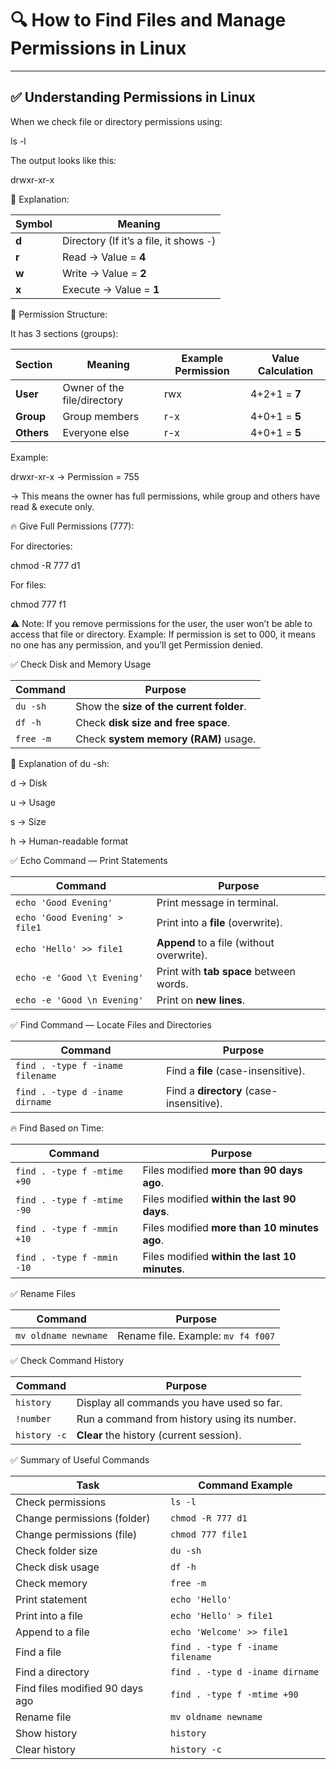 # 🔍 How to Find Files and Manage Permissions in Linux

---

## ✅ Understanding Permissions in Linux

When we check file or directory permissions using:

ls -l

The output looks like this:

drwxr-xr-x

🔸 Explanation:

| Symbol | Meaning                                  |
| ------ | ---------------------------------------- |
| **d**  | Directory (If it’s a file, it shows `-`) |
| **r**  | Read  → Value = **4**                    |
| **w**  | Write → Value = **2**                    |
| **x**  | Execute → Value = **1**                  |

🔸 Permission Structure:

It has 3 sections (groups):

| Section    | Meaning                     | Example Permission | Value Calculation |
| ---------- | --------------------------- | ------------------ | ----------------- |
| **User**   | Owner of the file/directory | rwx                | 4+2+1 = **7**     |
| **Group**  | Group members               | r-x                | 4+0+1 = **5**     |
| **Others** | Everyone else               | r-x                | 4+0+1 = **5**     |

Example:

drwxr-xr-x → Permission = 755

→ This means the owner has full permissions, while group and others have read & execute only.

🔥 Give Full Permissions (777):

For directories:

chmod -R 777 d1


For files:

chmod 777 f1

⚠️ Note:
If you remove permissions for the user, the user won’t be able to access that file or directory.
Example: If permission is set to 000, it means no one has any permission, and you’ll get Permission denied.

✅ Check Disk and Memory Usage

| Command   | Purpose                                  |
| --------- | ---------------------------------------- |
| `du -sh`  | Show the **size of the current folder**. |
| `df -h`   | Check **disk size and free space**.      |
| `free -m` | Check **system memory (RAM)** usage.     |

🔸 Explanation of du -sh:

d → Disk

u → Usage

s → Size

h → Human-readable format

✅ Echo Command — Print Statements

| Command                       | Purpose                                   |
| ----------------------------- | ----------------------------------------- |
| `echo 'Good Evening'`         | Print message in terminal.                |
| `echo 'Good Evening' > file1` | Print into a **file** (overwrite).        |
| `echo 'Hello' >> file1`       | **Append** to a file (without overwrite). |
| `echo -e 'Good \t Evening'`   | Print with **tab space** between words.   |
| `echo -e 'Good \n Evening'`   | Print on **new lines**.                   |

✅ Find Command — Locate Files and Directories

| Command                          | Purpose                                  |
| -------------------------------- | ---------------------------------------- |
| `find . -type f -iname filename` | Find a **file** (case-insensitive).      |
| `find . -type d -iname dirname`  | Find a **directory** (case-insensitive). |

🔥 Find Based on Time:

| Command                     | Purpose                                        |
| --------------------------- | ---------------------------------------------- |
| `find . -type f -mtime +90` | Files modified **more than 90 days ago**.      |
| `find . -type f -mtime -90` | Files modified **within the last 90 days**.    |
| `find . -type f -mmin +10`  | Files modified **more than 10 minutes ago**.   |
| `find . -type f -mmin -10`  | Files modified **within the last 10 minutes**. |

✅ Rename Files

| Command              | Purpose                            |
| -------------------- | ---------------------------------- |
| `mv oldname newname` | Rename file. Example: `mv f4 f007` |

✅ Check Command History

| Command      | Purpose                                      |
| ------------ | -------------------------------------------- |
| `history`    | Display all commands you have used so far.   |
| `!number`    | Run a command from history using its number. |
| `history -c` | **Clear** the history (current session).     |

✅ Summary of Useful Commands

| Task                            | Command Example                  |
| ------------------------------- | -------------------------------- |
| Check permissions               | `ls -l`                          |
| Change permissions (folder)     | `chmod -R 777 d1`                |
| Change permissions (file)       | `chmod 777 file1`                |
| Check folder size               | `du -sh`                         |
| Check disk usage                | `df -h`                          |
| Check memory                    | `free -m`                        |
| Print statement                 | `echo 'Hello'`                   |
| Print into a file               | `echo 'Hello' > file1`           |
| Append to a file                | `echo 'Welcome' >> file1`        |
| Find a file                     | `find . -type f -iname filename` |
| Find a directory                | `find . -type d -iname dirname`  |
| Find files modified 90 days ago | `find . -type f -mtime +90`      |
| Rename file                     | `mv oldname newname`             |
| Show history                    | `history`                        |
| Clear history                   | `history -c`                     |
